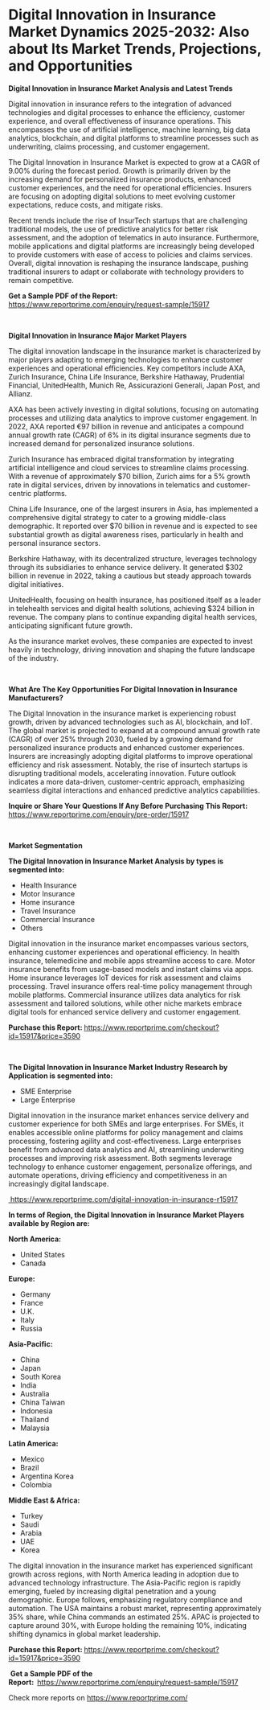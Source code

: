 <p><h1>Digital Innovation in Insurance Market Dynamics 2025-2032: Also about Its Market Trends, Projections, and Opportunities</h1></p><p><strong>Digital Innovation in Insurance Market Analysis and Latest Trends</strong></p>
<p><p>Digital innovation in insurance refers to the integration of advanced technologies and digital processes to enhance the efficiency, customer experience, and overall effectiveness of insurance operations. This encompasses the use of artificial intelligence, machine learning, big data analytics, blockchain, and digital platforms to streamline processes such as underwriting, claims processing, and customer engagement.</p><p>The Digital Innovation in Insurance Market is expected to grow at a CAGR of 9.00% during the forecast period. Growth is primarily driven by the increasing demand for personalized insurance products, enhanced customer experiences, and the need for operational efficiencies. Insurers are focusing on adopting digital solutions to meet evolving customer expectations, reduce costs, and mitigate risks.</p><p>Recent trends include the rise of InsurTech startups that are challenging traditional models, the use of predictive analytics for better risk assessment, and the adoption of telematics in auto insurance. Furthermore, mobile applications and digital platforms are increasingly being developed to provide customers with ease of access to policies and claims services. Overall, digital innovation is reshaping the insurance landscape, pushing traditional insurers to adapt or collaborate with technology providers to remain competitive.</p></p>
<p><strong>Get a Sample PDF of the Report:&nbsp;</strong> <a href="https://www.reportprime.com/enquiry/request-sample/15917?utm_campaign=3170&utm_medium=2&utm_source=Github&utm_content=ia&utm_term=20032025&utm_id=digital-innovation-in-insurance">https://www.reportprime.com/enquiry/request-sample/15917</a></p>
<p>&nbsp;</p>
<p><strong>Digital Innovation in Insurance Major Market Players</strong></p>
<p><p>The digital innovation landscape in the insurance market is characterized by major players adapting to emerging technologies to enhance customer experiences and operational efficiencies. Key competitors include AXA, Zurich Insurance, China Life Insurance, Berkshire Hathaway, Prudential Financial, UnitedHealth, Munich Re, Assicurazioni Generali, Japan Post, and Allianz.</p><p>AXA has been actively investing in digital solutions, focusing on automating processes and utilizing data analytics to improve customer engagement. In 2022, AXA reported €97 billion in revenue and anticipates a compound annual growth rate (CAGR) of 6% in its digital insurance segments due to increased demand for personalized insurance solutions.</p><p>Zurich Insurance has embraced digital transformation by integrating artificial intelligence and cloud services to streamline claims processing. With a revenue of approximately $70 billion, Zurich aims for a 5% growth rate in digital services, driven by innovations in telematics and customer-centric platforms.</p><p>China Life Insurance, one of the largest insurers in Asia, has implemented a comprehensive digital strategy to cater to a growing middle-class demographic. It reported over $70 billion in revenue and is expected to see substantial growth as digital awareness rises, particularly in health and personal insurance sectors.</p><p>Berkshire Hathaway, with its decentralized structure, leverages technology through its subsidiaries to enhance service delivery. It generated $302 billion in revenue in 2022, taking a cautious but steady approach towards digital initiatives.</p><p>UnitedHealth, focusing on health insurance, has positioned itself as a leader in telehealth services and digital health solutions, achieving $324 billion in revenue. The company plans to continue expanding digital health services, anticipating significant future growth.</p><p>As the insurance market evolves, these companies are expected to invest heavily in technology, driving innovation and shaping the future landscape of the industry.</p></p>
<p>&nbsp;</p>
<p><strong>What Are The Key Opportunities For Digital Innovation in Insurance Manufacturers?</strong></p>
<p><p>The Digital Innovation in the insurance market is experiencing robust growth, driven by advanced technologies such as AI, blockchain, and IoT. The global market is projected to expand at a compound annual growth rate (CAGR) of over 25% through 2030, fueled by a growing demand for personalized insurance products and enhanced customer experiences. Insurers are increasingly adopting digital platforms to improve operational efficiency and risk assessment. Notably, the rise of insurtech startups is disrupting traditional models, accelerating innovation. Future outlook indicates a more data-driven, customer-centric approach, emphasizing seamless digital interactions and enhanced predictive analytics capabilities.</p></p>
<p><strong>Inquire or Share Your Questions If Any Before Purchasing This Report:</strong> <a href="https://www.reportprime.com/enquiry/pre-order/15917?utm_campaign=3170&utm_medium=2&utm_source=Github&utm_content=ia&utm_term=20032025&utm_id=digital-innovation-in-insurance">https://www.reportprime.com/enquiry/pre-order/15917</a></p>
<p>&nbsp;</p>
<p><strong>Market Segmentation</strong></p>
<p><strong>The Digital Innovation in Insurance Market Analysis by types is segmented into:</strong></p>
<p><ul><li>Health Insurance</li><li>Motor Insurance</li><li>Home insurance</li><li>Travel Insurance</li><li>Commercial Insurance</li><li>Others</li></ul></p>
<p><p>Digital innovation in the insurance market encompasses various sectors, enhancing customer experiences and operational efficiency. In health insurance, telemedicine and mobile apps streamline access to care. Motor insurance benefits from usage-based models and instant claims via apps. Home insurance leverages IoT devices for risk assessment and claims processing. Travel insurance offers real-time policy management through mobile platforms. Commercial insurance utilizes data analytics for risk assessment and tailored solutions, while other niche markets embrace digital tools for enhanced service delivery and customer engagement.</p></p>
<p><strong>Purchase this Report:&nbsp;</strong><a href="https://www.reportprime.com/checkout?id=15917&price=3590&utm_campaign=3170&utm_medium=2&utm_source=Github&utm_content=ia&utm_term=20032025&utm_id=digital-innovation-in-insurance">https://www.reportprime.com/checkout?id=15917&price=3590</a></p>
<p>&nbsp;</p>
<p><strong>The Digital Innovation in Insurance Market Industry Research by Application is segmented into:</strong></p>
<p><ul><li>SME Enterprise</li><li>Large Enterprise</li></ul></p>
<p><p>Digital innovation in the insurance market enhances service delivery and customer experience for both SMEs and large enterprises. For SMEs, it enables accessible online platforms for policy management and claims processing, fostering agility and cost-effectiveness. Large enterprises benefit from advanced data analytics and AI, streamlining underwriting processes and improving risk assessment. Both segments leverage technology to enhance customer engagement, personalize offerings, and automate operations, driving efficiency and competitiveness in an increasingly digital landscape.</p></p>
<p><a href="https://www.reportprime.com/digital-innovation-in-insurance-r15917?utm_campaign=3170&utm_medium=2&utm_source=Github&utm_content=ia&utm_term=20032025&utm_id=digital-innovation-in-insurance">&nbsp;https://www.reportprime.com/digital-innovation-in-insurance-r15917</a></p>
<p><strong>In terms of Region, the Digital Innovation in Insurance Market Players available by Region are:</strong></p>
<p>
    <p> <strong> North America: </strong>
        <ul>
            <li>United States</li>
            <li>Canada</li>
        </ul>
        </p> 
    <p> <strong> Europe: </strong>
        <ul>
            <li>Germany</li>
            <li>France</li>
            <li>U.K.</li>
            <li>Italy</li>
            <li>Russia</li>
        </ul>
        </p> 
    <p> <strong> Asia-Pacific: </strong>
        <ul>
            <li>China</li>
            <li>Japan</li>
            <li>South Korea</li>
            <li>India</li>
            <li>Australia</li>
            <li>China Taiwan</li>
            <li>Indonesia</li>
            <li>Thailand</li>
            <li>Malaysia</li>
        </ul>
        </p> 
    <p> <strong> Latin America: </strong>
        <ul>
            <li>Mexico</li>
            <li>Brazil</li>
            <li>Argentina Korea</li>
            <li>Colombia</li>
        </ul>
        </p> 
    <p> <strong> Middle East & Africa: </strong>
        <ul>
            <li>Turkey</li>
            <li>Saudi</li>
            <li>Arabia</li>
            <li>UAE</li>
            <li>Korea</li>
        </ul>
    </p>
    </p>
<p><p>The digital innovation in the insurance market has experienced significant growth across regions, with North America leading in adoption due to advanced technology infrastructure. The Asia-Pacific region is rapidly emerging, fueled by increasing digital penetration and a young demographic. Europe follows, emphasizing regulatory compliance and automation. The USA maintains a robust market, representing approximately 35% share, while China commands an estimated 25%. APAC is projected to capture around 30%, with Europe holding the remaining 10%, indicating shifting dynamics in global market leadership.</p></p>
<p><strong>Purchase this Report: </strong><a href="https://www.reportprime.com/checkout?id=15917&price=3590&utm_campaign=3170&utm_medium=2&utm_source=Github&utm_content=ia&utm_term=20032025&utm_id=digital-innovation-in-insurance">https://www.reportprime.com/checkout?id=15917&price=3590</a></p>
<p>&nbsp;<strong>Get a Sample PDF of the Report:&nbsp;&nbsp;</strong><a href="https://www.reportprime.com/enquiry/request-sample/15917?utm_campaign=3170&utm_medium=2&utm_source=Github&utm_content=ia&utm_term=20032025&utm_id=digital-innovation-in-insurance">https://www.reportprime.com/enquiry/request-sample/15917</a></p>
<p><strong></strong></p>
<p>Check more reports on <a href="https://www.reportprime.com/?utm_campaign=3170&utm_medium=2&utm_source=Github&utm_content=ia&utm_term=20032025&utm_id=digital-innovation-in-insurance">https://www.reportprime.com/</a></p>